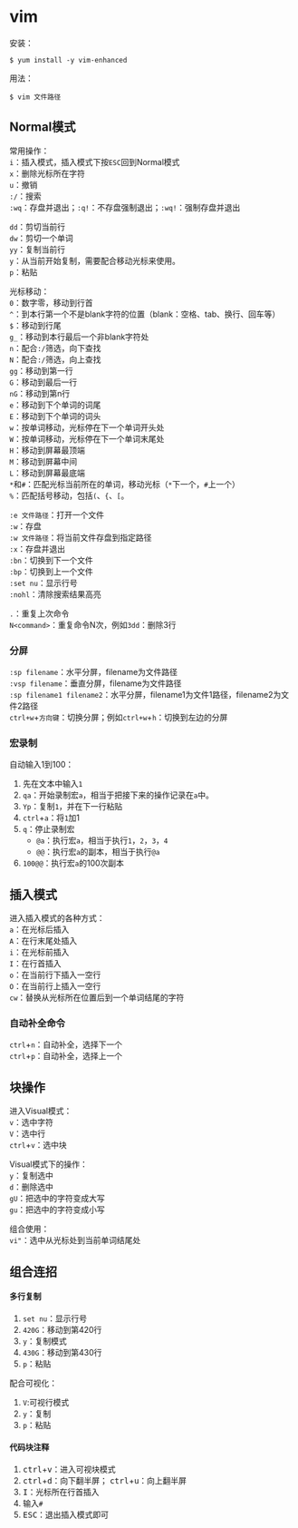 # vim
安装：

    $ yum install -y vim-enhanced

用法：

    $ vim 文件路径

## Normal模式
  常用操作：  
  `i`：插入模式，插入模式下按`ESC`回到Normal模式  
  `x`：删除光标所在字符  
  `u`：撤销   
  `:/`：搜索  
  `:wq`：存盘并退出；`:q!`：不存盘强制退出；`:wq!`：强制存盘并退出  

  `dd`：剪切当前行  
  `dw`：剪切一个单词  
  `yy`：复制当前行  
  `y`：从当前开始复制，需要配合移动光标来使用。  
  `p`：粘贴  

光标移动：  
 `0`：数字零，移动到行首  
 `^`：到本行第一个不是blank字符的位置（blank：空格、tab、换行、回车等）  
 `$`：移动到行尾  
 `g_`：移动到本行最后一个非blank字符处   
 `n`：配合`:/`筛选，向下查找  
 `N`：配合`:/`筛选，向上查找  
 `gg`：移动到第一行  
 `G`：移动到最后一行  
 `nG`：移动到第n行  
 `e`：移动到下个单词的词尾  
 `E`：移动到下个单词的词头  
 `w`：按单词移动，光标停在下一个单词开头处  
 `W`：按单词移动，光标停在下一个单词末尾处  
 `H`：移动到屏幕最顶端  
 `M`：移动到屏幕中间  
 `L`：移动到屏幕最底端  
  `*`和`#`：匹配光标当前所在的单词，移动光标（`*`下一个，`#`上一个）  
  `%`：匹配括号移动，包括`(`、`{`、`[`。  

`:e 文件路径`：打开一个文件  
`:w`：存盘  
`:w 文件路径`：将当前文件存盘到指定路径  
`:x`：存盘并退出  
`:bn`：切换到下一个文件  
`:bp`：切换到上一个文件  
`:set nu`：显示行号  
`:nohl`：清除搜索结果高亮  

`.`：重复上次命令  
`N<command>`：重复命令N次，例如`3dd`：删除3行  

### 分屏
`:sp filename`：水平分屏，filename为文件路径  
`:vsp filename`：垂直分屏，filename为文件路径  
`:sp filename1 filename2`：水平分屏，filename1为文件1路径，filename2为文件2路径  
`ctrl+w`+`方向键`：切换分屏；例如`ctrl+w`+`h`：切换到左边的分屏  

### 宏录制
自动输入1到100：
1. 先在文本中输入`1`  
2. `qa`：开始录制宏`a`，相当于把接下来的操作记录在`a`中。
3. `Yp`：复制`1`，并在下一行粘贴  
4. `ctrl`+`a`：将`1`加1
5. `q`：停止录制宏  
    * `@a`：执行宏`a`，相当于执行`1`，`2`，`3`，`4`
    * `@@`：执行宏`a`的副本，相当于执行`@a`
6. `100@@`：执行宏`a`的100次副本

 


## 插入模式
进入插入模式的各种方式：  
`a`：在光标后插入  
`A`：在行末尾处插入  
`i`：在光标前插入  
`I`：在行首插入  
`o`：在当前行下插入一空行  
`O`：在当前行上插入一空行  
`cw`：替换从光标所在位置后到一个单词结尾的字符  

### 自动补全命令
`ctrl`+`n`：自动补全，选择下一个  
`ctrl`+`p`：自动补全，选择上一个  


## 块操作
进入Visual模式：  
`v`：选中字符  
`V`：选中行  
`ctrl`+`v`：选中块  

Visual模式下的操作：  
`y`：复制选中  
`d`：删除选中  
`gU`：把选中的字符变成大写  
`gu`：把选中的字符变成小写  

组合使用：  
`vi"`：选中从光标处到当前单词结尾处


## 组合连招
#### 多行复制
1. `set nu`：显示行号
2. `420G`：移动到第420行
3. `y`：复制模式
4. `430G`：移动到第430行
5. `p`：粘贴

配合可视化：
1. `V`:可视行模式
2. `y`：复制
3. `p`：粘贴

#### 代码块注释
1. <kbd>ctrl</kbd>+<kbd>v</kbd>：进入可视块模式
2. <kbd>ctrl</kbd>+<kbd>d</kbd>：向下翻半屏；
<kbd>ctrl</kbd>+<kbd>u</kbd>：向上翻半屏
3. <kbd>I</kbd>：光标所在行首插入
4. 输入`#`
5. <kbd>ESC</kbd>：退出插入模式即可